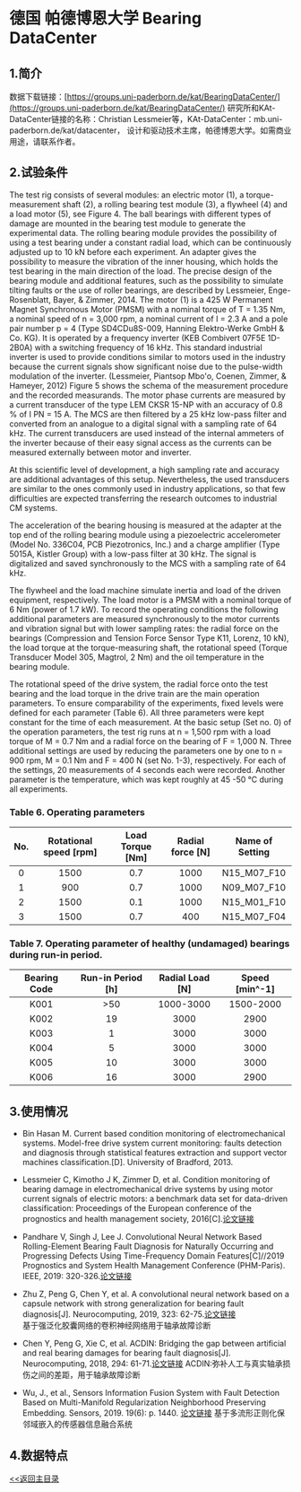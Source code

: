 # 德国 帕德博恩大学 Bearing DataCenter

## 1.简介
数据下载链接：[https://groups.uni-paderborn.de/kat/BearingDataCenter/](https://groups.uni-paderborn.de/kat/BearingDataCenter/)
研究所和KAt-DataCenter链接的名称：Christian Lessmeier等，KAt-DataCenter：mb.uni-paderborn.de/kat/datacenter，
设计和驱动技术主席，帕德博恩大学。如需商业用途，请联系作者。


## 2.试验条件

The  test  rig  consists  of  several  modules:  an  electric  motor
(1),  a  torque-measurement  shaft  (2),  a  rolling  bearing  test 
module  (3),  a  flywheel  (4)  and  a  load  motor  (5),  see 
Figure  4.  The ball bearings with different  types of  damage
are  mounted  in  the  bearing  test  module  to  generate  the 
experimental data.
The rolling bearing module provides the possibility of using 
a  test  bearing  under  a  constant  radial  load,  which  can  be 
continuously  adjusted up to 10 kN before each experiment. 
An adapter gives the possibility to measure the  vibration of 
the inner housing, which holds the test bearing in the main 
direction  of  the  load.  The  precise  design  of  the  bearing 
module  and  additional  features,  such  as  the  possibility  to 
simulate  tilting  faults  or  the  use  of  roller  bearings,  are 
described  by  Lessmeier,  Enge-Rosenblatt,  Bayer,  & 
Zimmer, 2014.
The motor  (1)  is  a 425 W Permanent Magnet Synchronous 
Motor  (PMSM)  with  a  nominal  torque  of  T = 1.35 Nm,  a 
nominal  speed  of  n  =  3,000  rpm,  a  nominal  current  of
I = 2.3 A and  a pole pair number  p = 4 (Type SD4CDu8S-009,  Hanning  Elektro-Werke GmbH  &  Co.  KG).  It  is 
operated  by  a  frequency  inverter  (KEB  Combivert  07F5E 
1D-2B0A)  with  a  switching  frequency  of  16 kHz.  This 
standard  industrial  inverter  is  used  to  provide  conditions
similar  to  motors  used  in  the  industry  because  the  current 
signals  show  significant  noise  due  to  the  pulse-width 
modulation  of  the  inverter.  (Lessmeier,  Piantsop  Mbo'o, 
Coenen, Zimmer, & Hameyer, 2012) 
Figure  5  shows  the  schema  of  the  measurement  procedure 
and the  recorded  measurands.  The motor phase currents  are
measured  by  a  current  transducer  of  the  type  LEM  CKSR 
15-NP with an accuracy of 0.8 % of I
PN  = 15 A. The  MCS
are  then filtered by a 25 kHz low-pass filter and converted 
from an analogue to a digital signal with a sampling rate of 
64 kHz.  The  current  transducers  are  used  instead  of  the 
internal  ammeters  of  the  inverter  because  of  their  easy 
signal  access  as  the  currents  can  be  measured  externally 
between motor and inverter. 

At this scientific level of development, a high sampling rate 
and  accuracy  are  additional  advantages  of  this  setup. 
Nevertheless,  the  used  transducers  are  similar  to  the  ones 
commonly  used  in  industry  applications,  so  that  few 
difficulties are expected transferring the research outcomes 
to industrial CM systems. 

The acceleration of the  bearing  housing is  measured at the
adapter at the  top end of  the  rolling bearing module  using a 
piezoelectric  accelerometer  (Model  No.  336C04,  PCB 
Piezotronics,  Inc.)  and  a  charge  amplifier  (Type  5015A, 
Kistler Group) with a low-pass filter at 30 kHz. The signal 
is  digitalized  and  saved  synchronously  to  the  MCS  with  a 
sampling rate of 64 kHz.

The flywheel and the load machine simulate inertia and load 
of the driven equipment,  respectively. The load  motor is a 
PMSM with a nominal torque of 6 Nm (power of 1.7 kW). 
To record the  operating  conditions the following  additional 
parameters  are  measured  synchronously  to  the  motor 
currents and vibration signal  but with lower sampling rates: 
the radial force on the bearings  (Compression and Tension 
Force Sensor  Type K11, Lorenz,  10 kN), the load torque at 
the  torque-measuring  shaft,  the  rotational  speed  (Torque 
Transducer  Model  305,  Magtrol,  2  Nm)  and  the  oil 
temperature in the bearing module. 

The  rotational  speed  of  the  drive  system,  the  radial  force 
onto the test bearing  and the  load torque in the drive  train 
are the main operation  parameters.  To ensure comparability 
of  the  experiments,  fixed  levels  were  defined  for  each 
parameter  (Table  6).  All  three  parameters  were  kept 
constant  for  the  time  of  each  measurement.  At  the  basic 
setup  (Set  no.  0)  of  the  operation  parameters,  the  test  rig
runs at n = 1,500 rpm with a load torque of M = 0.7 Nm and 
a  radial  force  on  the  bearing  of  F  =  1,000  N.  Three 
additional settings are used  by reducing the parameters one 
by one to  n = 900 rpm, M = 0.1 Nm and F = 400 N (set No. 
1-3), respectively. For each of the settings, 20 measurements 
of 4 seconds each were recorded.  Another parameter is the 
temperature, which was kept roughly at 45 -50 °C during all 
experiments.

### Table 6. Operating parameters

| No. | Rotational speed [rpm] | Load Torque [Nm] | Radial force [N] | Name of  Setting |
| :---: |  :---: |  :---: |  :---: |  :---: | 
| 0 | 1500 | 0.7 | 1000 | N15_M07_F10 |
| 1 | 900 | 0.7 | 1000 | N09_M07_F10 | 
| 2 | 1500 | 0.1 | 1000 | N15_M01_F10 |
| 3 | 1500 | 0.7 | 400 | N15_M07_F04 |

### Table 7. Operating parameter of healthy (undamaged)  bearings during run-in period.

| Bearing Code | Run-in Period [h] | Radial Load [N] | Speed [min^-1] |
|  :---: |  :---: |  :---: |  :---: | 
| K001 | >50 |  1000-3000 | 1500-2000 |
| K002 | 19 | 3000 | 2900 |
| K003 | 1 | 3000 | 3000 | 
| K004 | 5 | 3000 | 3000 | 
| K005 | 10 | 3000 | 3000 |
| K006 | 16 | 3000 | 2900  |

## 3.使用情况
* Bin Hasan M. Current based condition monitoring of electromechanical systems. Model-free drive system current monitoring: faults detection and diagnosis through statistical features extraction and support vector machines classification.[D]. University of Bradford, 2013.
* Lessmeier C, Kimotho J K, Zimmer D, et al. Condition monitoring of bearing damage in electromechanical drive systems by 
using motor current signals of electric motors: a benchmark data set for data-driven classification: Proceedings of the
European conference of the prognostics and health management society, 2016[C].[论文链接](https://mb.uni-paderborn.de/fileadmin/kat/PDF/Veroeffentlichungen/20160703_PHME16_CM_bearing.pdf)

* Pandhare V, Singh J, Lee J. Convolutional Neural Network Based Rolling-Element Bearing Fault Diagnosis for Naturally Occurring and Progressing Defects Using Time-Frequency Domain Features[C]//2019 Prognostics and System Health Management Conference (PHM-Paris). IEEE, 2019: 320-326.[论文链接](https://ieeexplore.ieee.org/abstract/document/8756423)

* Zhu Z, Peng G, Chen Y, et al. A convolutional neural network based on a capsule network with strong generalization for bearing fault diagnosis[J]. Neurocomputing, 2019, 323: 62-75.[论文链接](https://www.sciencedirect.com/science/article/pii/S0925231218311238)  
基于强泛化胶囊网络的卷积神经网络用于轴承故障诊断

* Chen Y, Peng G, Xie C, et al. ACDIN: Bridging the gap between artificial and real bearing damages for bearing fault diagnosis[J]. Neurocomputing, 2018, 294: 61-71.[论文链接](https://www.sciencedirect.com/science/article/pii/S092523121830300X)
ACDIN:弥补人工与真实轴承损伤之间的差距，用于轴承故障诊断  

* Wu, J., et al., Sensors Information Fusion System with Fault Detection Based on Multi-Manifold Regularization Neighborhood Preserving Embedding. Sensors, 2019. 19(6): p. 1440. [论文链接](https://www.mdpi.com/1424-8220/19/6/1440)
基于多流形正则化保邻域嵌入的传感器信息融合系统  


## 4.数据特点


[<<返回主目录](../README.md)
